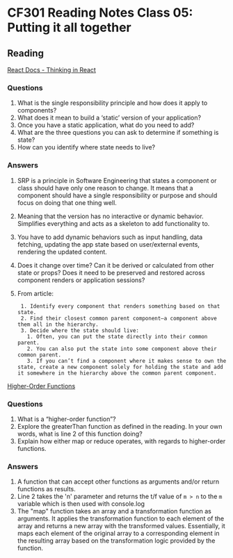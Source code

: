# CF301 Reading Notes Class 05: Putting it all together

## Reading

[React Docs - Thinking in React](https://react.dev/learn/thinking-in-react)

### Questions

1. What is the single responsibility principle and how does it apply to components?
2. What does it mean to build a ‘static’ version of your application?
3. Once you have a static application, what do you need to add?
4. What are the three questions you can ask to determine if something is state?
5. How can you identify where state needs to live?

### Answers

1. SRP is a principle in Software Engineering that states a component or class should have only one reason to change. It means that a component should have a single responsibility or purpose and should focus on doing that one thing well.
2. Meaning that the version has no interactive or dynamic behavior. Simplifies everything and acts as a skeleton to add functionality to.
3. You have to add dynamic behaviors such as input handling, data fetching, updating the app state based on user/external events, rendering the updated content.
4. Does it change over time? Can it be derived or calculated from other state or props? Does it need to be preserved and restored across component renders or application sessions?
5. From article:

        1. Identify every component that renders something based on that state.
        2. Find their closest common parent component—a component above them all in the hierarchy.
        3. Decide where the state should live:
          1. Often, you can put the state directly into their common parent.
          2. You can also put the state into some component above their common parent.
          3. If you can’t find a component where it makes sense to own the state, create a new component solely for holding the state and add it somewhere in the hierarchy above the common parent component.

[Higher-Order Functions](https://eloquentjavascript.net/05_higher_order.html#h_xxCc98lOBK)

### Questions

1. What is a “higher-order function”?
2. Explore the greaterThan function as defined in the reading. In your own words, what is line 2 of this function doing?
3. Explain how either map or reduce operates, with regards to higher-order functions.

### Answers

1. A function that can accept other functions as arguments and/or return functions as results.
2. Line 2 takes the 'n' parameter and returns the t/f value of `m > n` to the `m` variable which is then used with console.log
3. The "map" function takes an array and a transformation function as arguments. It applies the transformation function to each element of the array and returns a new array with the transformed values. Essentially, it maps each element of the original array to a corresponding element in the resulting array based on the transformation logic provided by the function.
